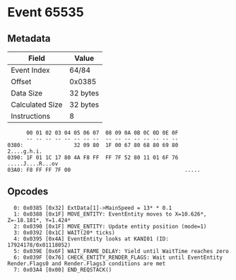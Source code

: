 # Event 65535

## Metadata

| Field           | Value    |
|-----------------|----------|
| Event Index     | 64/84    |
| Offset          | 0x0385   |
| Data Size       | 32 bytes |
| Calculated Size | 32 bytes |
| Instructions    | 8        |

```
      00 01 02 03 04 05 06 07  08 09 0A 0B 0C 0D 0E 0F
      -- -- -- -- -- -- -- --  -- -- -- -- -- -- -- --
0380:                32 09 80  1F 00 67 80 68 80 69 80       2....g.h.i.
0390: 1F 01 1C 17 80 4A F8 FF  FF 7F 52 80 11 01 6F 76  .....J....R...ov
03A0: F8 FF FF 7F 00                                    .....           
```

## Opcodes

```
  0: 0x0385 [0x32] ExtData[1]->MainSpeed = 13* * 0.1
  1: 0x0388 [0x1F] MOVE_ENTITY: EventEntity moves to X=10.626*, Z=-18.181*, Y=1.424*
  2: 0x0390 [0x1F] MOVE_ENTITY: Update entity position (mode=1)
  3: 0x0392 [0x1C] WAIT(20* ticks)
  4: 0x0395 [0x4A] EventEntity looks at KANI01 (ID: 17924178/0x01118052)
  5: 0x039E [0x6F] WAIT_FRAME_DELAY: Yield until WaitTime reaches zero
  6: 0x039F [0x76] CHECK_ENTITY_RENDER_FLAGS: Wait until EventEntity Render.Flags0 and Render.Flags3 conditions are met
  7: 0x03A4 [0x00] END_REQSTACK()
```
